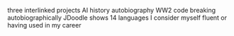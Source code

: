 three interlinked projects
AI history 
autobiography 
WW2 code breaking 
autobiographically JDoodle shows 14 languages I consider myself fluent or having used in my career 